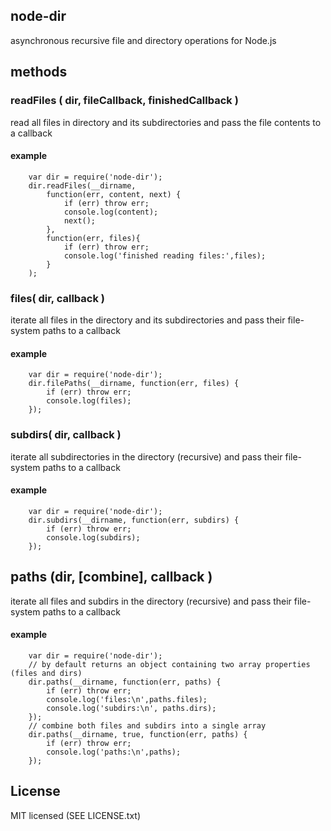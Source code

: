 ## node-dir
asynchronous recursive file and directory operations for Node.js

## methods

### readFiles ( dir, fileCallback, finishedCallback )
read all files in directory and its subdirectories and pass the file contents to a callback

#### example
	    var dir = require('node-dir');
	    dir.readFiles(__dirname, 
	        function(err, content, next) {
	            if (err) throw err;
	            console.log(content);
	            next();	
	    	},
	    	function(err, files){
	        	if (err) throw err;
	        	console.log('finished reading files:',files);
	        }
	    );

		
### files( dir, callback )
iterate all files in the directory and its subdirectories and pass their file-system paths to a callback

#### example
	    var dir = require('node-dir');
	    dir.filePaths(__dirname, function(err, files) {
	    	if (err) throw err;
	    	console.log(files);
	    });

		
### subdirs( dir, callback )
iterate all subdirectories in the directory (recursive) and pass their file-system paths to a callback

#### example
	 	var dir = require('node-dir');
		dir.subdirs(__dirname, function(err, subdirs) {
			if (err) throw err;
			console.log(subdirs);
		});
		

## paths (dir, [combine], callback )
iterate all files and subdirs in the directory (recursive) and  pass their file-system paths to a callback

#### example
	 	var dir = require('node-dir');
		// by default returns an object containing two array properties (files and dirs)
		dir.paths(__dirname, function(err, paths) {
			if (err) throw err;
			console.log('files:\n',paths.files);
			console.log('subdirs:\n', paths.dirs);
		});
		// combine both files and subdirs into a single array
		dir.paths(__dirname, true, function(err, paths) {
			if (err) throw err;
			console.log('paths:\n',paths);
		});
		
## License
MIT licensed (SEE LICENSE.txt)
